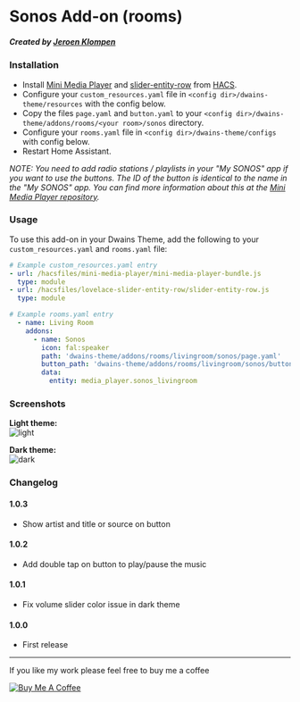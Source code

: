 # Sonos Add-on (rooms)
##### Created by [Jeroen Klompen](https://github.com/klumpke/)


### Installation
- Install [Mini Media Player](https://github.com/kalkih/mini-media-player) and [slider-entity-row](https://github.com/thomasloven/lovelace-slider-entity-row) from [HACS](https://hacs.xyz).
- Configure your `custom_resources.yaml` file in `<config dir>/dwains-theme/resources` with the config below.
- Copy the files `page.yaml` and `button.yaml` to your `<config dir>/dwains-theme/addons/rooms/<your room>/sonos` directory.
- Configure your `rooms.yaml` file in `<config dir>/dwains-theme/configs` with config below.
- Restart Home Assistant.

*NOTE: You need to add radio stations / playlists in your "My SONOS" app if you want to use the buttons. The ID of the button is identical to the name in the "My SONOS" app. You can find more information about this at the [Mini Media Player repository](https://github.com/kalkih/mini-media-player#card-with-media-shortcuts).*


### Usage
To use this add-on in your Dwains Theme, add the following to your `custom_resources.yaml` and `rooms.yaml` file:
```yaml
# Example custom_resources.yaml entry
- url: /hacsfiles/mini-media-player/mini-media-player-bundle.js
  type: module
- url: /hacsfiles/lovelace-slider-entity-row/slider-entity-row.js
  type: module
```

```yaml
# Example rooms.yaml entry
  - name: Living Room
    addons:
      - name: Sonos
        icon: fal:speaker
        path: 'dwains-theme/addons/rooms/livingroom/sonos/page.yaml'
        button_path: 'dwains-theme/addons/rooms/livingroom/sonos/button.yaml'
        data:
          entity: media_player.sonos_livingroom
```

### Screenshots
**Light theme:**<br>
![light](https://github.com/Klumpke/dwains-theme-addons/blob/master/rooms/sonos/.github/screenshots/light.png "Light")

**Dark theme:**<br>
![dark](https://github.com/Klumpke/dwains-theme-addons/blob/master/rooms/sonos/.github/screenshots/dark.png "Dark")


### Changelog
#### 1.0.3
- Show artist and title or source on button
#### 1.0.2
- Add double tap on button to play/pause the music
#### 1.0.1
- Fix volume slider color issue in dark theme
#### 1.0.0
- First release

---

If you like my work please feel free to buy me a coffee

<a href="https://www.buymeacoffee.com/klumpke" target="_blank"><img src="https://www.buymeacoffee.com/assets/img/custom_images/white_img.png" alt="Buy Me A Coffee"></a>